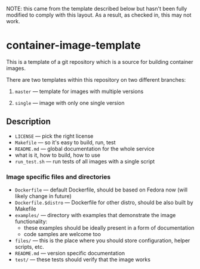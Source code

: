 NOTE: this came from the template described below but hasn't been fully modified to comply with this layout. As a result, as checked in, this may not work. 


# container-image-template

This is a template of a git repository which is a source for building container images.


There are two templates within this repository on two different branches:

 1. `master` — template for images with multiple versions

 2. `single` — image with only one single version


## Description

 * `LICENSE` — pick the right license
 * `Makefile` — so it's easy to build, run, test
 * `README.md` — global documentation for the whole service
  * what is it, how to build, how to use
 * `run_test.sh` — run tests of all images with a single script

### Image specific files and directories

 * `Dockerfile` — default Dockerfile, should be based on Fedora now (will likely change in future)
 * `Dockerfile.$distro` — Dockerfile for other distro, should be also built by Makefile
 * `examples/` — directory with examples that demonstrate the image functionality:
   * these examples should be ideally present in a form of documentation
   * code samples are welcome too
 * `files/` — this is the place where you should store configuration, helper scripts, etc.
 * `README.md` — version specific documentation
 * `test/` — these tests should verify that the image works


